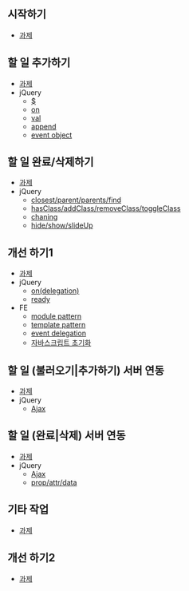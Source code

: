 ## 시작하기
- [과제](https://oss.navercorp.com/edu/online-jquery/blob/master/task/0-start.md)

## 할 일 추가하기
- [과제](https://oss.navercorp.com/edu/online-jquery/blob/master/task/1-add.md)
- jQuery
	- [$](https://oss.navercorp.com/fe-edu/jquery-unit/tree/master/unit/basic)
	- [on](https://oss.navercorp.com/fe-edu/jquery-unit/tree/master/unit/browser-event)
	- [val](https://oss.navercorp.com/fe-edu/jquery-unit/tree/master/unit/attr)
	- [append](https://oss.navercorp.com/fe-edu/jquery-unit/tree/master/unit/dom-insertion)
	- [event object](https://oss.navercorp.com/fe-edu/jquery-unit/tree/master/unit/event-object)

## 할 일 완료/삭제하기
- [과제](https://oss.navercorp.com/edu/online-jquery/blob/master/task/2-complete-destory.md)
- jQuery
	- [closest/parent/parents/find](https://oss.navercorp.com/fe-edu/jquery-unit/tree/master/unit/traversing)
	- [hasClass/addClass/removeClass/toggleClass](https://oss.navercorp.com/fe-edu/jquery-unit/tree/master/unit/attr)
	- [chaning](https://oss.navercorp.com/fe-edu/jquery-unit/tree/master/unit/basic)
	- [hide/show/slideUp](https://oss.navercorp.com/fe-edu/jquery-unit/tree/master/unit/effect)

## 개선 하기1
- [과제](https://oss.navercorp.com/edu/online-jquery/blob/master/task/3-enhance1.md)
- jQuery
	- [on(delegation)](https://oss.navercorp.com/fe-edu/jquery-unit/tree/master/unit/browser-event)
	- [ready](https://oss.navercorp.com/fe-edu/jquery-unit/tree/master/unit/browser-event)
- FE
	- [module pattern](https://oss.navercorp.com/fe-edu/common-unit/tree/master/unit/module)
	- [template pattern](https://oss.navercorp.com/fe-edu/common-unit/tree/master/unit/template)
	- [event delegation](https://oss.navercorp.com/fe-edu/common-unit/tree/master/unit/event-delegation)
	- [자바스크립트 초기화](https://oss.navercorp.com/fe-edu/js-unit/tree/master/unit/init)

## 할 일 (불러오기|추가하기) 서버 연동
- [과제](https://oss.navercorp.com/edu/online-jquery/blob/master/task/4-ajax1.md)
- jQuery
	- [Ajax](https://oss.navercorp.com/edu/jquery-unit/tree/master/unit/ajax)


## 할 일 (완료|삭제) 서버 연동
- [과제](https://oss.navercorp.com/edu/online-jquery/blob/master/task/5-ajax2.md)
- jQuery
	- [Ajax](https://oss.navercorp.com/edu/jquery-unit/tree/master/unit/ajax)
	- [prop/attr/data](https://oss.navercorp.com/edu/jquery-unit/tree/master/unit/attr)

## 기타 작업
- [과제](https://oss.navercorp.com/edu/online-jquery/blob/master/task/6-extra.md)

## 개선 하기2
- [과제](https://oss.navercorp.com/edu/online-jquery/blob/master/task/7-enhance2.md)